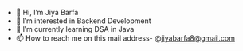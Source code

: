 - 👋 Hi, I’m Jiya Barfa
- 👀 I’m interested in Backend Development 
- 🌱 I’m currently learning DSA in Java
- 📫 How to reach me on this mail address- @jiyabarfa8@gmail.com


<!---
Jiyabarfa/Jiyabarfa is a ✨ special ✨ repository because its `README.md` (this file) appears on your GitHub profile.
You can click the Preview link to take a look at your changes.
--->
